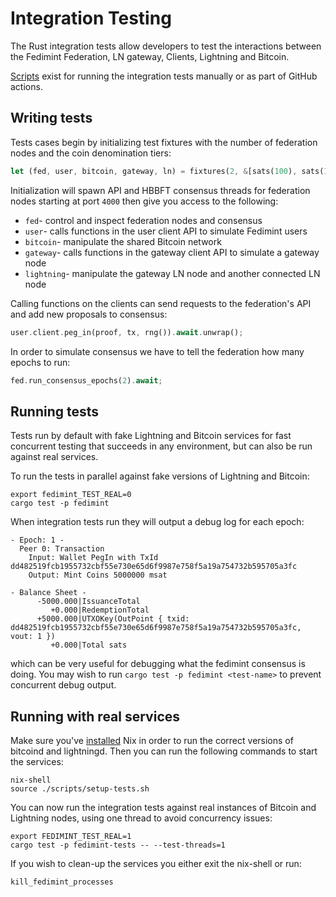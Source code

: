 # Integration Testing

The Rust integration tests allow developers to test the interactions between the Fedimint Federation, LN gateway, Clients, Lightning and Bitcoin.

[Scripts](../scripts/README.md) exist for running the integration tests manually or as part of GitHub actions.

## Writing tests

Tests cases begin by initializing test fixtures with the number of federation nodes and the coin denomination tiers:

```rust
let (fed, user, bitcoin, gateway, ln) = fixtures(2, &[sats(100), sats(1000)]).await;
```

Initialization will spawn API and HBBFT consensus threads for federation nodes starting at port `4000` then give you access to the following:

- `fed`- control and inspect federation nodes and consensus
- `user`- calls functions in the user client API to simulate Fedimint users
- `bitcoin`- manipulate the shared Bitcoin network
- `gateway`- calls functions in the gateway client API to simulate a gateway node
- `lightning`- manipulate the gateway LN node and another connected LN node

Calling functions on the clients can send requests to the federation's API and add new proposals to consensus:

```rust
user.client.peg_in(proof, tx, rng()).await.unwrap();
```

In order to simulate consensus we have to tell the federation how many epochs to run:

```rust
fed.run_consensus_epochs(2).await;
```

## Running tests

Tests run by default with fake Lightning and Bitcoin services for fast concurrent testing that succeeds in any environment, but can also be run against real services.

To run the tests in parallel against fake versions of Lightning and Bitcoin:

```shell
export fedimint_TEST_REAL=0
cargo test -p fedimint
```

When integration tests run they will output a debug log for each epoch:

```
- Epoch: 1 -
  Peer 0: Transaction
    Input: Wallet PegIn with TxId dd482519fcb1955732cbf55e730e65d6f9987e758f5a19a754732b595705a3fc
    Output: Mint Coins 5000000 msat

- Balance Sheet -
      -5000.000|IssuanceTotal
         +0.000|RedemptionTotal
      +5000.000|UTXOKey(OutPoint { txid: dd482519fcb1955732cbf55e730e65d6f9987e758f5a19a754732b595705a3fc, vout: 1 })
         +0.000|Total sats
```

which can be very useful for debugging what the fedimint consensus is doing.
You may wish to run `cargo test -p fedimint <test-name>` to prevent concurrent debug output.

## Running with real services

Make sure you've [installed](https://nixos.org/manual/nix/stable/quick-start.html) Nix in order to run the correct versions of bitcoind and lightningd.
Then you can run the following commands to start the services:

```shell
nix-shell
source ./scripts/setup-tests.sh
```

You can now run the integration tests against real instances of Bitcoin and Lightning nodes, using one thread to avoid concurrency issues:

```shell
export FEDIMINT_TEST_REAL=1
cargo test -p fedimint-tests -- --test-threads=1
```

If you wish to clean-up the services you either exit the nix-shell or run:

```shell
kill_fedimint_processes
```
